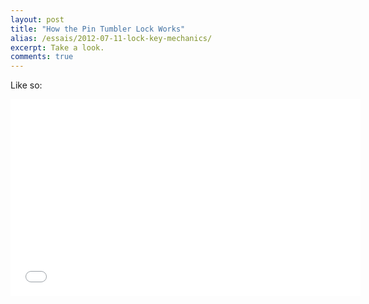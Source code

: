 ```yaml
---
layout: post
title: "How the Pin Tumbler Lock Works"
alias: /essais/2012-07-11-lock-key-mechanics/
excerpt: Take a look.
comments: true
---
```


Like so:

<iframe width="560" height="315" src="//www.youtube.com/embed/QiYIYXEX9Ko" frameborder="0"> </iframe>

<a href="https://plus.google.com/+VincentBarr0?rel=author"></a>